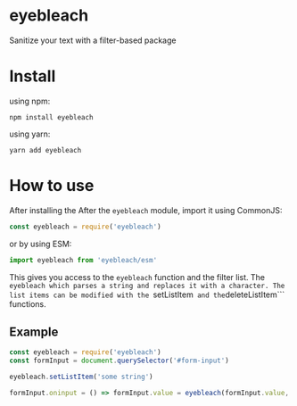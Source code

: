 # eyebleach
Sanitize your text with a filter-based package

# Install
using npm:
~~~
npm install eyebleach
~~~
using yarn:
~~~
yarn add eyebleach
~~~

# How to use
After installing the After the ```eyebleach``` module, import it using CommonJS:
~~~js
const eyebleach = require('eyebleach')
~~~
or by using ESM:
~~~js
import eyebleach from 'eyebleach/esm'
~~~
This gives you access to the ```eyebleach``` function and the filter list. The  ```eyebleach which parses a string and replaces it with a character. The list items can be modified with the ```setListItem``` and the```deleteListItem``` functions.

## Example
~~~js
const eyebleach = require('eyebleach')
const formInput = document.querySelector('#form-input')

eyebleach.setListItem('some string')

formInput.oninput = () => formInput.value = eyebleach(formInput.value, '*')
~~~